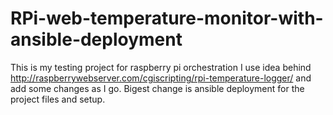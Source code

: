 # RPi-web-temperature-monitor-with-ansible-deployment
This is my testing project for raspberry pi orchestration
I use idea behind http://raspberrywebserver.com/cgiscripting/rpi-temperature-logger/ and add some changes as I go.
Bigest change is ansible deployment for the project files and setup.

